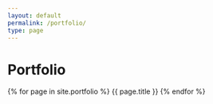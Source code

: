 ```yaml
---
layout: default
permalink: /portfolio/
type: page
---
```

# Portfolio
{% for page in site.portfolio %}
    {{ page.title }}
{% endfor %}